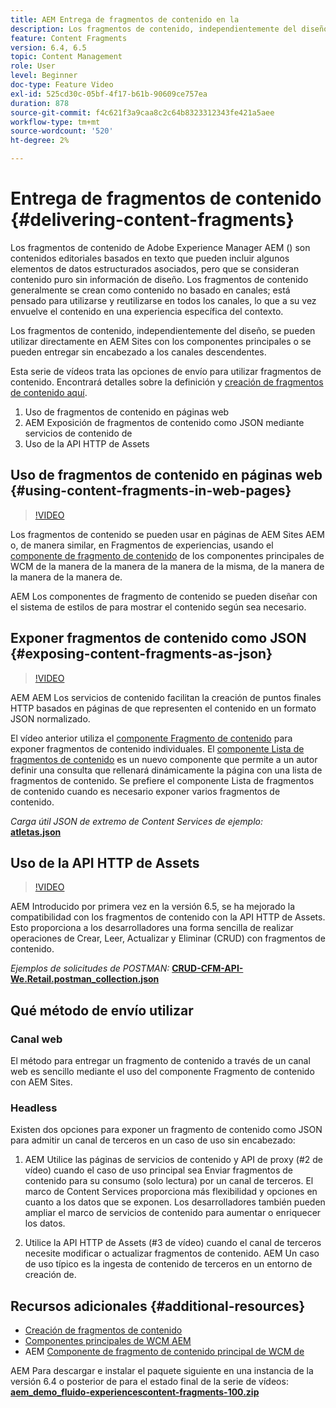 ```yaml
---
title: AEM Entrega de fragmentos de contenido en la
description: Los fragmentos de contenido, independientemente del diseño, se pueden utilizar directamente en AEM Sites con los componentes principales o se pueden entregar sin encabezado a los canales descendentes.
feature: Content Fragments
version: 6.4, 6.5
topic: Content Management
role: User
level: Beginner
doc-type: Feature Video
exl-id: 525cd30c-05bf-4f17-b61b-90609ce757ea
duration: 878
source-git-commit: f4c621f3a9caa8c2c64b8323312343fe421a5aee
workflow-type: tm+mt
source-wordcount: '520'
ht-degree: 2%

---
```


# Entrega de fragmentos de contenido {#delivering-content-fragments}

Los fragmentos de contenido de Adobe Experience Manager AEM () son contenidos editoriales basados en texto que pueden incluir algunos elementos de datos estructurados asociados, pero que se consideran contenido puro sin información de diseño. Los fragmentos de contenido generalmente se crean como contenido no basado en canales; está pensado para utilizarse y reutilizarse en todos los canales, lo que a su vez envuelve el contenido en una experiencia específica del contexto.

Los fragmentos de contenido, independientemente del diseño, se pueden utilizar directamente en AEM Sites con los componentes principales o se pueden entregar sin encabezado a los canales descendentes.

Esta serie de vídeos trata las opciones de envío para utilizar fragmentos de contenido. Encontrará detalles sobre la definición y [creación de fragmentos de contenido aquí](content-fragments-feature-video-use.md).

1. Uso de fragmentos de contenido en páginas web
2. AEM Exposición de fragmentos de contenido como JSON mediante servicios de contenido de
3. Uso de la API HTTP de Assets

## Uso de fragmentos de contenido en páginas web {#using-content-fragments-in-web-pages}

>[!VIDEO](https://video.tv.adobe.com/v/22449?quality=12&learn=on)

Los fragmentos de contenido se pueden usar en páginas de AEM Sites AEM o, de manera similar, en Fragmentos de experiencias, usando el [componente de fragmento de contenido](https://experienceleague.adobe.com/docs/experience-manager-core-components/using/components/content-fragment-component.html?lang=es) de los componentes principales de WCM de la manera de la manera de la manera de la misma, de la manera de la manera de la manera de.

AEM Los componentes de fragmento de contenido se pueden diseñar con el sistema de estilos de para mostrar el contenido según sea necesario.

## Exponer fragmentos de contenido como JSON {#exposing-content-fragments-as-json}

>[!VIDEO](https://video.tv.adobe.com/v/22448?quality=12&learn=on)

AEM AEM Los servicios de contenido facilitan la creación de puntos finales HTTP basados en páginas de que representen el contenido en un formato JSON normalizado.

El vídeo anterior utiliza el [componente Fragmento de contenido](https://experienceleague.adobe.com/docs/experience-manager-core-components/using/components/content-fragment-component.html?lang=es) para exponer fragmentos de contenido individuales. El [componente Lista de fragmentos de contenido](https://experienceleague.adobe.com/docs/experience-manager-core-components/using/components/content-fragment-list.html) es un nuevo componente que permite a un autor definir una consulta que rellenará dinámicamente la página con una lista de fragmentos de contenido. Se prefiere el componente Lista de fragmentos de contenido cuando es necesario exponer varios fragmentos de contenido.

*Carga útil JSON de extremo de Content Services de ejemplo:*\
**[atletas.json](assets/athletes.json)**

## Uso de la API HTTP de Assets

>[!VIDEO](https://video.tv.adobe.com/v/26390?quality=12&learn=on)

AEM Introducido por primera vez en la versión 6.5, se ha mejorado la compatibilidad con los fragmentos de contenido con la API HTTP de Assets. Esto proporciona a los desarrolladores una forma sencilla de realizar operaciones de Crear, Leer, Actualizar y Eliminar (CRUD) con fragmentos de contenido.

*Ejemplos de solicitudes de POSTMAN:*
**[CRUD-CFM-API-We.Retail.postman_collection.json](assets/CRUD-CFM-API-We.Retail.postman_collection.json)**

## Qué método de envío utilizar

### Canal web

El método para entregar un fragmento de contenido a través de un canal web es sencillo mediante el uso del componente Fragmento de contenido con AEM Sites.

### Headless

Existen dos opciones para exponer un fragmento de contenido como JSON para admitir un canal de terceros en un caso de uso sin encabezado:

1. AEM Utilice las páginas de servicios de contenido y API de proxy (#2 de vídeo) cuando el caso de uso principal sea Enviar fragmentos de contenido para su consumo (solo lectura) por un canal de terceros. El marco de Content Services proporciona más flexibilidad y opciones en cuanto a los datos que se exponen. Los desarrolladores también pueden ampliar el marco de servicios de contenido para aumentar o enriquecer los datos.

2. Utilice la API HTTP de Assets (#3 de vídeo) cuando el canal de terceros necesite modificar o actualizar fragmentos de contenido. AEM Un caso de uso típico es la ingesta de contenido de terceros en un entorno de creación de.

## Recursos adicionales {#additional-resources}

* [Creación de fragmentos de contenido](content-fragments-feature-video-use.md)
* [Componentes principales de WCM AEM](https://experienceleague.adobe.com/docs/experience-manager-core-components/using/introduction.html?lang=es)
* AEM [Componente de fragmento de contenido principal de WCM de](https://experienceleague.adobe.com/docs/experience-manager-core-components/using/components/content-fragment-component.html?lang=es)

AEM Para descargar e instalar el paquete siguiente en una instancia de la versión 6.4 o posterior de para el estado final de la serie de vídeos:\
**[aem_demo_fluido-experiencescontent-fragments-100.zip](assets/aem_demo_fluid-experiencescontent-fragments-100.zip)**
